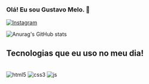 ### Olá! Eu sou Gustavo Melo. 👋
[![Instagram](https://img.shields.io/badge/Instagram-E4405F?style=for-the-badge&logo=instagram&logoColor=white)](https://www.instagram.com/gustavo__meloo)

![Anurag's GitHub stats](https://github-readme-stats.vercel.app/api?username=oleM-ovatsuG&show_icons=true&theme=tokyonight)

## Tecnologias que eu uso no meu dia!
<div style='display: inline_block'><br/>
<img align='center' alt='html5' src= https://img.shields.io/badge/HTML5-E34F26?style=for-the-badge&logo=html5&logoColor=white />
<img align='center' alt='css3' src= https://img.shields.io/badge/CSS3-1572B6?style=for-the-badge&logo=css3&logoColor=white />
<img align='center' alt='js' src= https://img.shields.io/badge/JavaScript-F7DF1E?style=for-the-badge&logo=javascript&logoColor=black />
</div>
